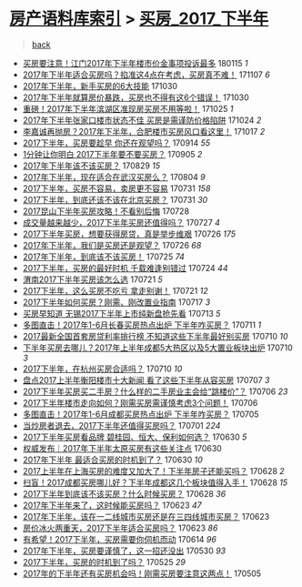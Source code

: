 [房产语料库索引](../../README.md)  > [买房_2017_下半年](买房_2017_下半年.md)
====
> [back](../README.md)

- [买房要注意！江门2017年下半年楼市价金事项投诉最多](http://jkwz.applinzi.com/ittc/7058882779578631185.html#%E4%B9%B0%E6%88%BF%E8%A6%81%E6%B3%A8%E6%84%8F%EF%BC%81%E6%B1%9F%E9%97%A82017%E5%B9%B4%E4%B8%8B%E5%8D%8A%E5%B9%B4%E6%A5%BC%E5%B8%82%E4%BB%B7%E9%87%91%E4%BA%8B%E9%A1%B9%E6%8A%95%E8%AF%89%E6%9C%80%E5%A4%9A) 180115 *1* 
- [2017年下半年适合买房吗？掐准这4点在考虑，买房真不难！](http://jkwz.applinzi.com/ittc/7033346408000783376.html#2017%E5%B9%B4%E4%B8%8B%E5%8D%8A%E5%B9%B4%E9%80%82%E5%90%88%E4%B9%B0%E6%88%BF%E5%90%97%EF%BC%9F%E6%8E%90%E5%87%86%E8%BF%994%E7%82%B9%E5%9C%A8%E8%80%83%E8%99%91%EF%BC%8C%E4%B9%B0%E6%88%BF%E7%9C%9F%E4%B8%8D%E9%9A%BE%EF%BC%81) 171107 *6* 
- [2017年下半年，新手买房的6大技能](http://jkwz.applinzi.com/ittc/7030259555395699728.html#2017%E5%B9%B4%E4%B8%8B%E5%8D%8A%E5%B9%B4%EF%BC%8C%E6%96%B0%E6%89%8B%E4%B9%B0%E6%88%BF%E7%9A%846%E5%A4%A7%E6%8A%80%E8%83%BD) 171030  
- [2017年下半年就算房价暴跌，买房也不得有这6个错误！](http://jkwz.applinzi.com/ittc/7030317655213474832.html#2017%E5%B9%B4%E4%B8%8B%E5%8D%8A%E5%B9%B4%E5%B0%B1%E7%AE%97%E6%88%BF%E4%BB%B7%E6%9A%B4%E8%B7%8C%EF%BC%8C%E4%B9%B0%E6%88%BF%E4%B9%9F%E4%B8%8D%E5%BE%97%E6%9C%89%E8%BF%996%E4%B8%AA%E9%94%99%E8%AF%AF%EF%BC%81) 171030  
- [重磅！2017年下半年滨湖区准现房买房不用等啦！](http://jkwz.applinzi.com/ittc/7028266898993710097.html#%E9%87%8D%E7%A3%85%EF%BC%812017%E5%B9%B4%E4%B8%8B%E5%8D%8A%E5%B9%B4%E6%BB%A8%E6%B9%96%E5%8C%BA%E5%87%86%E7%8E%B0%E6%88%BF%E4%B9%B0%E6%88%BF%E4%B8%8D%E7%94%A8%E7%AD%89%E5%95%A6%EF%BC%81) 171025 *1* 
- [2017年下半年张家口楼市状态不佳 买房是需谨防价格陷阱](http://jkwz.applinzi.com/ittc/7027943166408393744.html#2017%E5%B9%B4%E4%B8%8B%E5%8D%8A%E5%B9%B4%E5%BC%A0%E5%AE%B6%E5%8F%A3%E6%A5%BC%E5%B8%82%E7%8A%B6%E6%80%81%E4%B8%8D%E4%BD%B3+%E4%B9%B0%E6%88%BF%E6%98%AF%E9%9C%80%E8%B0%A8%E9%98%B2%E4%BB%B7%E6%A0%BC%E9%99%B7%E9%98%B1) 171024 *2* 
- [李嘉诚再抛房？2017年下半年，合肥楼市买房风口看这里！](http://jkwz.applinzi.com/ittc/7025544698591183889.html#%E6%9D%8E%E5%98%89%E8%AF%9A%E5%86%8D%E6%8A%9B%E6%88%BF%EF%BC%9F2017%E5%B9%B4%E4%B8%8B%E5%8D%8A%E5%B9%B4%EF%BC%8C%E5%90%88%E8%82%A5%E6%A5%BC%E5%B8%82%E4%B9%B0%E6%88%BF%E9%A3%8E%E5%8F%A3%E7%9C%8B%E8%BF%99%E9%87%8C%EF%BC%81) 171017 *2* 
- [2017下半年，买房要趁早 你还在观望吗？](http://jkwz.applinzi.com/ittc/7013109860466689040.html#2017%E4%B8%8B%E5%8D%8A%E5%B9%B4%EF%BC%8C%E4%B9%B0%E6%88%BF%E8%A6%81%E8%B6%81%E6%97%A9+%E4%BD%A0%E8%BF%98%E5%9C%A8%E8%A7%82%E6%9C%9B%E5%90%97%EF%BC%9F) 170914 *55* 
- [1分钟让你明白 2017下半年要不要买房？](http://jkwz.applinzi.com/ittc/7009856138953360400.html#1%E5%88%86%E9%92%9F%E8%AE%A9%E4%BD%A0%E6%98%8E%E7%99%BD+2017%E4%B8%8B%E5%8D%8A%E5%B9%B4%E8%A6%81%E4%B8%8D%E8%A6%81%E4%B9%B0%E6%88%BF%EF%BC%9F) 170905 *2* 
- [2017年下半年该不该买房？](http://jkwz.applinzi.com/ittc/7007141345112884241.html#2017%E5%B9%B4%E4%B8%8B%E5%8D%8A%E5%B9%B4%E8%AF%A5%E4%B8%8D%E8%AF%A5%E4%B9%B0%E6%88%BF%EF%BC%9F) 170829 *15* 
- [2017年下半年，现在适合在武汉买房么？](http://jkwz.applinzi.com/ittc/6997893493195015185.html#2017%E5%B9%B4%E4%B8%8B%E5%8D%8A%E5%B9%B4%EF%BC%8C%E7%8E%B0%E5%9C%A8%E9%80%82%E5%90%88%E5%9C%A8%E6%AD%A6%E6%B1%89%E4%B9%B0%E6%88%BF%E4%B9%88%EF%BC%9F) 170804 *9* 
- [2017下半年，买房不容易，卖房更不容易](http://jkwz.applinzi.com/ittc/6996532345652642833.html#2017%E4%B8%8B%E5%8D%8A%E5%B9%B4%EF%BC%8C%E4%B9%B0%E6%88%BF%E4%B8%8D%E5%AE%B9%E6%98%93%EF%BC%8C%E5%8D%96%E6%88%BF%E6%9B%B4%E4%B8%8D%E5%AE%B9%E6%98%93) 170731 *158* 
- [2017下半年，到底还该不该在北京买房？](http://jkwz.applinzi.com/ittc/6996411526070928401.html#2017%E4%B8%8B%E5%8D%8A%E5%B9%B4%EF%BC%8C%E5%88%B0%E5%BA%95%E8%BF%98%E8%AF%A5%E4%B8%8D%E8%AF%A5%E5%9C%A8%E5%8C%97%E4%BA%AC%E4%B9%B0%E6%88%BF%EF%BC%9F) 170731 *30* 
- [2017昆山下半年买房攻略！不看别后悔](http://jkwz.applinzi.com/ittc/6995240784595780624.html#2017%E6%98%86%E5%B1%B1%E4%B8%8B%E5%8D%8A%E5%B9%B4%E4%B9%B0%E6%88%BF%E6%94%BB%E7%95%A5%EF%BC%81%E4%B8%8D%E7%9C%8B%E5%88%AB%E5%90%8E%E6%82%94) 170728  
- [成交量越来越少，2017下半年买房还值得吗？](http://jkwz.applinzi.com/ittc/6995020353343325201.html#%E6%88%90%E4%BA%A4%E9%87%8F%E8%B6%8A%E6%9D%A5%E8%B6%8A%E5%B0%91%EF%BC%8C2017%E4%B8%8B%E5%8D%8A%E5%B9%B4%E4%B9%B0%E6%88%BF%E8%BF%98%E5%80%BC%E5%BE%97%E5%90%97%EF%BC%9F) 170727 *4* 
- [2017下半年买房，想要获得房贷，真是举步维艰](http://jkwz.applinzi.com/ittc/6994652793187861520.html#2017%E4%B8%8B%E5%8D%8A%E5%B9%B4%E4%B9%B0%E6%88%BF%EF%BC%8C%E6%83%B3%E8%A6%81%E8%8E%B7%E5%BE%97%E6%88%BF%E8%B4%B7%EF%BC%8C%E7%9C%9F%E6%98%AF%E4%B8%BE%E6%AD%A5%E7%BB%B4%E8%89%B0) 170726 *175* 
- [2017年下半年，我们是买房还是观望？](http://jkwz.applinzi.com/ittc/6994551244730139664.html#2017%E5%B9%B4%E4%B8%8B%E5%8D%8A%E5%B9%B4%EF%BC%8C%E6%88%91%E4%BB%AC%E6%98%AF%E4%B9%B0%E6%88%BF%E8%BF%98%E6%98%AF%E8%A7%82%E6%9C%9B%EF%BC%9F) 170726 *68* 
- [2017年下半年，到底该不该买房！](http://jkwz.applinzi.com/ittc/6994288378093503504.html#2017%E5%B9%B4%E4%B8%8B%E5%8D%8A%E5%B9%B4%EF%BC%8C%E5%88%B0%E5%BA%95%E8%AF%A5%E4%B8%8D%E8%AF%A5%E4%B9%B0%E6%88%BF%EF%BC%81) 170725 *74* 
- [2017下半年，买房的最好时机 千载难逢别错过](http://jkwz.applinzi.com/ittc/6993908177647961105.html#2017%E4%B8%8B%E5%8D%8A%E5%B9%B4%EF%BC%8C%E4%B9%B0%E6%88%BF%E7%9A%84%E6%9C%80%E5%A5%BD%E6%97%B6%E6%9C%BA+%E5%8D%83%E8%BD%BD%E9%9A%BE%E9%80%A2%E5%88%AB%E9%94%99%E8%BF%87) 170724 *44* 
- [渭南2017下半年买房该怎么选](http://jkwz.applinzi.com/ittc/6992718926449214481.html#%E6%B8%AD%E5%8D%972017%E4%B8%8B%E5%8D%8A%E5%B9%B4%E4%B9%B0%E6%88%BF%E8%AF%A5%E6%80%8E%E4%B9%88%E9%80%89) 170721 *5* 
- [2017下半年，这么买房不吃亏 拿走别谢！](http://jkwz.applinzi.com/ittc/6992697768723088401.html#2017%E4%B8%8B%E5%8D%8A%E5%B9%B4%EF%BC%8C%E8%BF%99%E4%B9%88%E4%B9%B0%E6%88%BF%E4%B8%8D%E5%90%83%E4%BA%8F+%E6%8B%BF%E8%B5%B0%E5%88%AB%E8%B0%A2%EF%BC%81) 170721 *12* 
- [2017下半年如何买房？刚需、刚改置业指南](http://jkwz.applinzi.com/ittc/6991285775080358929.html#2017%E4%B8%8B%E5%8D%8A%E5%B9%B4%E5%A6%82%E4%BD%95%E4%B9%B0%E6%88%BF%EF%BC%9F%E5%88%9A%E9%9C%80%E3%80%81%E5%88%9A%E6%94%B9%E7%BD%AE%E4%B8%9A%E6%8C%87%E5%8D%97) 170717 *3* 
- [买房早知道 无锡2017下半年上市纯新盘抢先看](http://jkwz.applinzi.com/ittc/6989567788937905168.html#%E4%B9%B0%E6%88%BF%E6%97%A9%E7%9F%A5%E9%81%93+%E6%97%A0%E9%94%A12017%E4%B8%8B%E5%8D%8A%E5%B9%B4%E4%B8%8A%E5%B8%82%E7%BA%AF%E6%96%B0%E7%9B%98%E6%8A%A2%E5%85%88%E7%9C%8B) 170713 *5* 
- [多图直击！2017年1-6月长春买房热点出炉 下半年咋买房？](http://jkwz.applinzi.com/ittc/6988910579337921552.html#%E5%A4%9A%E5%9B%BE%E7%9B%B4%E5%87%BB%EF%BC%812017%E5%B9%B41-6%E6%9C%88%E9%95%BF%E6%98%A5%E4%B9%B0%E6%88%BF%E7%83%AD%E7%82%B9%E5%87%BA%E7%82%89+%E4%B8%8B%E5%8D%8A%E5%B9%B4%E5%92%8B%E4%B9%B0%E6%88%BF%EF%BC%9F) 170711 *1* 
- [2017最新全国首套房贷利率排行榜 不知道这些下半年最好别买房](http://jkwz.applinzi.com/ittc/6988727916228510724.html#2017%E6%9C%80%E6%96%B0%E5%85%A8%E5%9B%BD%E9%A6%96%E5%A5%97%E6%88%BF%E8%B4%B7%E5%88%A9%E7%8E%87%E6%8E%92%E8%A1%8C%E6%A6%9C+%E4%B8%8D%E7%9F%A5%E9%81%93%E8%BF%99%E4%BA%9B%E4%B8%8B%E5%8D%8A%E5%B9%B4%E6%9C%80%E5%A5%BD%E5%88%AB%E4%B9%B0%E6%88%BF) 170710 *10* 
- [下半年买房去哪儿？2017年上半年成都5大热区以及5大置业板块出炉](http://jkwz.applinzi.com/ittc/6988685755336360977.html#%E4%B8%8B%E5%8D%8A%E5%B9%B4%E4%B9%B0%E6%88%BF%E5%8E%BB%E5%93%AA%E5%84%BF%EF%BC%9F2017%E5%B9%B4%E4%B8%8A%E5%8D%8A%E5%B9%B4%E6%88%90%E9%83%BD5%E5%A4%A7%E7%83%AD%E5%8C%BA%E4%BB%A5%E5%8F%8A5%E5%A4%A7%E7%BD%AE%E4%B8%9A%E6%9D%BF%E5%9D%97%E5%87%BA%E7%82%89) 170710 *3* 
- [2017下半年，在杭州买房合适吗？](http://jkwz.applinzi.com/ittc/6988667351464412165.html#2017%E4%B8%8B%E5%8D%8A%E5%B9%B4%EF%BC%8C%E5%9C%A8%E6%9D%AD%E5%B7%9E%E4%B9%B0%E6%88%BF%E5%90%88%E9%80%82%E5%90%97%EF%BC%9F) 170710 *10* 
- [盘点2017上半年衡阳楼市十大新闻 看了这些下半年从容买房](http://jkwz.applinzi.com/ittc/6987375835919942660.html#%E7%9B%98%E7%82%B92017%E4%B8%8A%E5%8D%8A%E5%B9%B4%E8%A1%A1%E9%98%B3%E6%A5%BC%E5%B8%82%E5%8D%81%E5%A4%A7%E6%96%B0%E9%97%BB+%E7%9C%8B%E4%BA%86%E8%BF%99%E4%BA%9B%E4%B8%8B%E5%8D%8A%E5%B9%B4%E4%BB%8E%E5%AE%B9%E4%B9%B0%E6%88%BF) 170707 *3* 
- [2017下半年买房买二手房？什么样的二手房业主会给“跳楼价”？](http://jkwz.applinzi.com/ittc/6987121915427554321.html#2017%E4%B8%8B%E5%8D%8A%E5%B9%B4%E4%B9%B0%E6%88%BF%E4%B9%B0%E4%BA%8C%E6%89%8B%E6%88%BF%EF%BC%9F%E4%BB%80%E4%B9%88%E6%A0%B7%E7%9A%84%E4%BA%8C%E6%89%8B%E6%88%BF%E4%B8%9A%E4%B8%BB%E4%BC%9A%E7%BB%99%E2%80%9C%E8%B7%B3%E6%A5%BC%E4%BB%B7%E2%80%9D%EF%BC%9F) 170706 *23* 
- [2017下半年楼市走向如何？刚需买房需谨慎考虑3个问题！](http://jkwz.applinzi.com/ittc/6987120589687751696.html#2017%E4%B8%8B%E5%8D%8A%E5%B9%B4%E6%A5%BC%E5%B8%82%E8%B5%B0%E5%90%91%E5%A6%82%E4%BD%95%EF%BC%9F%E5%88%9A%E9%9C%80%E4%B9%B0%E6%88%BF%E9%9C%80%E8%B0%A8%E6%85%8E%E8%80%83%E8%99%913%E4%B8%AA%E9%97%AE%E9%A2%98%EF%BC%81) 170706  
- [多图直击！2017年1-6月成都买房热点出炉 下半年咋买房？](http://jkwz.applinzi.com/ittc/6986734589417358352.html#%E5%A4%9A%E5%9B%BE%E7%9B%B4%E5%87%BB%EF%BC%812017%E5%B9%B41-6%E6%9C%88%E6%88%90%E9%83%BD%E4%B9%B0%E6%88%BF%E7%83%AD%E7%82%B9%E5%87%BA%E7%82%89+%E4%B8%8B%E5%8D%8A%E5%B9%B4%E5%92%8B%E4%B9%B0%E6%88%BF%EF%BC%9F) 170705  
- [当炒房者退去，2017下半年还值得买房吗？](http://jkwz.applinzi.com/ittc/6985393661259809796.html#%E5%BD%93%E7%82%92%E6%88%BF%E8%80%85%E9%80%80%E5%8E%BB%EF%BC%8C2017%E4%B8%8B%E5%8D%8A%E5%B9%B4%E8%BF%98%E5%80%BC%E5%BE%97%E4%B9%B0%E6%88%BF%E5%90%97%EF%BC%9F) 170701 *224* 
- [2017下半年买房看品牌 碧桂园、恒大、保利如何选？](http://jkwz.applinzi.com/ittc/6985027059100156933.html#2017%E4%B8%8B%E5%8D%8A%E5%B9%B4%E4%B9%B0%E6%88%BF%E7%9C%8B%E5%93%81%E7%89%8C+%E7%A2%A7%E6%A1%82%E5%9B%AD%E3%80%81%E6%81%92%E5%A4%A7%E3%80%81%E4%BF%9D%E5%88%A9%E5%A6%82%E4%BD%95%E9%80%89%EF%BC%9F) 170630 *5* 
- [权威发布｜2017年下半年太原买房有这些关注点](http://jkwz.applinzi.com/ittc/6984958673968169989.html#%E6%9D%83%E5%A8%81%E5%8F%91%E5%B8%83%EF%BD%9C2017%E5%B9%B4%E4%B8%8B%E5%8D%8A%E5%B9%B4%E5%A4%AA%E5%8E%9F%E4%B9%B0%E6%88%BF%E6%9C%89%E8%BF%99%E4%BA%9B%E5%85%B3%E6%B3%A8%E7%82%B9) 170630  
- [2017年下半年 最适合买房的时机到了？](http://jkwz.applinzi.com/ittc/6984907969433961477.html#2017%E5%B9%B4%E4%B8%8B%E5%8D%8A%E5%B9%B4+%E6%9C%80%E9%80%82%E5%90%88%E4%B9%B0%E6%88%BF%E7%9A%84%E6%97%B6%E6%9C%BA%E5%88%B0%E4%BA%86%EF%BC%9F) 170630 *10* 
- [2017上半年在上海买房的难度又加大了！下半年房子还能买吗？](http://jkwz.applinzi.com/ittc/6984293441906148356.html#2017%E4%B8%8A%E5%8D%8A%E5%B9%B4%E5%9C%A8%E4%B8%8A%E6%B5%B7%E4%B9%B0%E6%88%BF%E7%9A%84%E9%9A%BE%E5%BA%A6%E5%8F%88%E5%8A%A0%E5%A4%A7%E4%BA%86%EF%BC%81%E4%B8%8B%E5%8D%8A%E5%B9%B4%E6%88%BF%E5%AD%90%E8%BF%98%E8%83%BD%E4%B9%B0%E5%90%97%EF%BC%9F) 170628 *2* 
- [扫盲！2017成都买房哪儿好？下半年成都这几个板块值得入手！](http://jkwz.applinzi.com/ittc/6984258674712118276.html#%E6%89%AB%E7%9B%B2%EF%BC%812017%E6%88%90%E9%83%BD%E4%B9%B0%E6%88%BF%E5%93%AA%E5%84%BF%E5%A5%BD%EF%BC%9F%E4%B8%8B%E5%8D%8A%E5%B9%B4%E6%88%90%E9%83%BD%E8%BF%99%E5%87%A0%E4%B8%AA%E6%9D%BF%E5%9D%97%E5%80%BC%E5%BE%97%E5%85%A5%E6%89%8B%EF%BC%81) 170628 *15* 
- [2017下半年到底该不该买房？什么时候买房？](http://jkwz.applinzi.com/ittc/6984271057807475716.html#2017%E4%B8%8B%E5%8D%8A%E5%B9%B4%E5%88%B0%E5%BA%95%E8%AF%A5%E4%B8%8D%E8%AF%A5%E4%B9%B0%E6%88%BF%EF%BC%9F%E4%BB%80%E4%B9%88%E6%97%B6%E5%80%99%E4%B9%B0%E6%88%BF%EF%BC%9F) 170628 *36* 
- [2017年下半年来了，这时候能买房吗？](http://jkwz.applinzi.com/ittc/6982490512349987844.html#2017%E5%B9%B4%E4%B8%8B%E5%8D%8A%E5%B9%B4%E6%9D%A5%E4%BA%86%EF%BC%8C%E8%BF%99%E6%97%B6%E5%80%99%E8%83%BD%E4%B9%B0%E6%88%BF%E5%90%97%EF%BC%9F) 170623 *47* 
- [2017年下半年，该在一二线城市买房还是在三四线城市买房？](http://jkwz.applinzi.com/ittc/6982294650147570693.html#2017%E5%B9%B4%E4%B8%8B%E5%8D%8A%E5%B9%B4%EF%BC%8C%E8%AF%A5%E5%9C%A8%E4%B8%80%E4%BA%8C%E7%BA%BF%E5%9F%8E%E5%B8%82%E4%B9%B0%E6%88%BF%E8%BF%98%E6%98%AF%E5%9C%A8%E4%B8%89%E5%9B%9B%E7%BA%BF%E5%9F%8E%E5%B8%82%E4%B9%B0%E6%88%BF%EF%BC%9F) 170623  
- [房价冰火两重天，2017下半年适合买房吗？](http://jkwz.applinzi.com/ittc/6982294650080461828.html#%E6%88%BF%E4%BB%B7%E5%86%B0%E7%81%AB%E4%B8%A4%E9%87%8D%E5%A4%A9%EF%BC%8C2017%E4%B8%8B%E5%8D%8A%E5%B9%B4%E9%80%82%E5%90%88%E4%B9%B0%E6%88%BF%E5%90%97%EF%BC%9F) 170623 *86* 
- [有希望！2017下半年，买房需要你伺机而动](http://jkwz.applinzi.com/ittc/6978970755260744708.html#%E6%9C%89%E5%B8%8C%E6%9C%9B%EF%BC%812017%E4%B8%8B%E5%8D%8A%E5%B9%B4%EF%BC%8C%E4%B9%B0%E6%88%BF%E9%9C%80%E8%A6%81%E4%BD%A0%E4%BC%BA%E6%9C%BA%E8%80%8C%E5%8A%A8) 170614 *96* 
- [2017年下半年，买房要谨慎了，这一招还没出](http://jkwz.applinzi.com/ittc/6973423156826997764.html#2017%E5%B9%B4%E4%B8%8B%E5%8D%8A%E5%B9%B4%EF%BC%8C%E4%B9%B0%E6%88%BF%E8%A6%81%E8%B0%A8%E6%85%8E%E4%BA%86%EF%BC%8C%E8%BF%99%E4%B8%80%E6%8B%9B%E8%BF%98%E6%B2%A1%E5%87%BA) 170530 *93* 
- [2017下半年，买房的时机到了吗？](http://jkwz.applinzi.com/ittc/6971724080041427973.html#2017%E4%B8%8B%E5%8D%8A%E5%B9%B4%EF%BC%8C%E4%B9%B0%E6%88%BF%E7%9A%84%E6%97%B6%E6%9C%BA%E5%88%B0%E4%BA%86%E5%90%97%EF%BC%9F) 170525 *29* 
- [2017年的下半年还有买房机会吗！刚需买房要注意这两点！](http://jkwz.applinzi.com/ittc/6964220511587402757.html#2017%E5%B9%B4%E7%9A%84%E4%B8%8B%E5%8D%8A%E5%B9%B4%E8%BF%98%E6%9C%89%E4%B9%B0%E6%88%BF%E6%9C%BA%E4%BC%9A%E5%90%97%EF%BC%81%E5%88%9A%E9%9C%80%E4%B9%B0%E6%88%BF%E8%A6%81%E6%B3%A8%E6%84%8F%E8%BF%99%E4%B8%A4%E7%82%B9%EF%BC%81) 170505  
